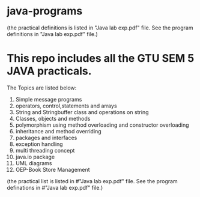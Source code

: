 # java-programs
(the practical definitions is listed in "Java lab exp.pdf" file. See the program definitions in "Java lab exp.pdf" file.)

# This repo includes all the GTU SEM 5 JAVA practicals. <br />
The Topics are listed below:
1) Simple message programs<br />
2) operators, control,statements and arrays<br />
3) String and Stringbuffer class and operations on string<br />
4) Classes, objects and methods<br />
5) polymorphism using method overloading and constructor overloading<br />
6) inheritance and method overriding<br />
7) packages and interfaces<br />
8) exception handling <br />
9) multi threading concept<br />
10) java.io package<br />
11) UML diagrams<br />
12) OEP-Book Store Management<br />

(the practical list is listed in #"Java lab exp.pdf" file. See the program definations in #"Java lab exp.pdf" file.)
